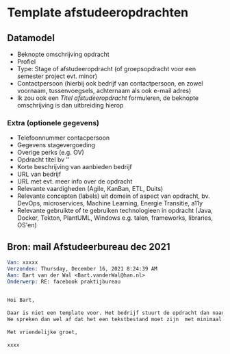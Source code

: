 # Template afstudeeropdrachten

## Datamodel

- Beknopte omschrijving opdracht
- Profiel
- Type: Stage of afstudeeropdracht (of groepsopdracht voor een semester project evt. minor)
- Contactpersoon (hierbij ook bedrijf van contactpersoon, en zowel voornaam, tussenvoegsels, achternaam als ook e-mail adres)
- Ik zou ook een *Titel afstudeeropdracht* formuleren, de beknopte omschrijving is dan uitbreiding hierop

### Extra (optionele gegevens)

- Telefoonnummer contacpersoon
- Gegevens stagevergoeding
- Overige perks (e.g. OV)
- Opdracht titel bv ''
- Korte beschrijving van aanbieden bedrijf
- URL van bedrijf
- URL met evt. meer info over de opdracht
- Relevante vaardigheden (Agile, KanBan, ETL, Duits)
- Relevante concepten (labels) uit domein of aspect van opdracht, bv. DevOps, microservices, Machine Learning, Energie Transitie, a11y
- Relevante gebruikte of te gebruiken technologieen in opdracht (Java, Docker, Tekton, PlantUML, Windows e.g. talen, frameworks, libraries, OS'en)

## Bron: mail Afstudeerbureau dec 2021

```email
Van: xxxxx
Verzonden: Thursday, December 16, 2021 8:24:39 AM
Aan: Bart van der Wal <Bart.vanderWal@han.nl>
Onderwerp: RE: facebook praktijbureau
 

Hoi Bart,
 
Daar is niet een template voor. Het bedrijf stuurt de opdracht dan naar ons per mail en wij plaatsen deze.
We spreken dan wel af dat het een tekstbestand moet zijn  met minimaal beknopte omschrijving opdracht, voor welk profiel bedoeld, afstudeer- of stageopdracht, contactpersoon.
 
Met vriendelijke groet,
 
xxxx
```
